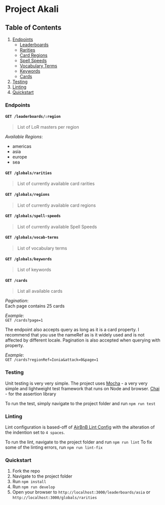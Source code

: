 # Project Akali

## Table of Contents
1. [Endpoints](#endpoints)
    - [Leaderboards](#get-/leaderboards/:region)
    - [Rarities](#get-/globals/rarities)
    - [Card Regions](#get-/globals/regions)
    - [Spell Speeds](#get-/globals/spell-speeds)
    - [Vocabulary Terms](#get-/globals/vocab-terms)
    - [Keywords](#get-/globals/keywords)
    - [Cards](#get-/cards)
1. [Testing](#testing)
1. [Linting](#linting)
1. [Quickstart](#quickstart)

### Endpoints
#### `GET /leaderboards/:region`
> List of LoR masters per region

*Available Regions*:
- americas
- asia
- europe
- sea

#### `GET /globals/rarities`
> List of currently available card rarities

#### `GET /globals/regions`
> List of currently available card regions

#### `GET /globals/spell-speeds`
> List of currently available Spell Speeds

#### `GET /globals/vocab-terms`
> List of vocabulary terms

#### `GET /globals/keywords`
> List of keywords

#### `GET /cards`
> List all available cards

*Pagination*:<br>
Each page contains 25 cards

*Example*:<br>
`GET /cards?page=1`

The endpoint also accepts query as long as it is a card property. I recommend that you use the nameRef as is it widely used and is not affected by different locale. Pagination is also accepted when querying with property.

*Example*:<br>
`GET /cards?regionRef=Ionia&attack=0&page=1`

### Testing
Unit testing is very very simple. The project uses [Mocha](https://mochajs.org/) - a very very simple and lightweight test framework that runs on Node and browser. [Chai](https://mochajs.org/) - for the assertion library

To run the test, simply navigate to the project folder and run `npm run test`

### Linting
Lint configuration is based-off of [AirBnB Lint Config](https://www.npmjs.com/package/eslint-config-airbnb) with the alteration of the indention set to `4 spaces`.

To run the lint, navigate to the project folder and run `npm run lint`
To fix some of the linting errors, run `npm run lint-fix`

### Quickstart
1. Fork the repo
1. Navigate to the project folder
1. Run `npm install`
1. Run `npm run develop`
1. Open your browser to `http://localhost:3000/leaderboards/asia` or `http://localhost:3000/globals/rarities`
